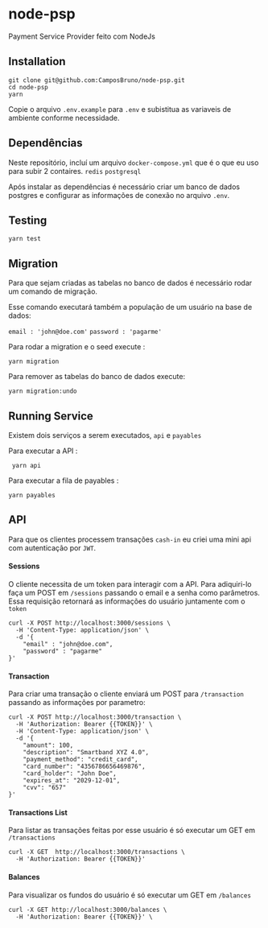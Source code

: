 node-psp
=============
Payment Service Provider feito com NodeJs

## Installation

```
git clone git@github.com:CamposBruno/node-psp.git
cd node-psp
yarn
```

Copie o arquivo `.env.example` para `.env` e subistitua as variaveis de ambiente conforme necessidade.

## Dependências
Neste repositório, incluí um arquivo `docker-compose.yml` que é o que eu uso para subir 2 contaires. 
`redis`
`postgresql`

Após instalar as dependências é necessário criar um banco de dados postgres e configurar as 
informações de conexão no arquivo `.env`.


## Testing
```
yarn test
```

## Migration
Para que sejam criadas as tabelas no banco de dados é necessário rodar um comando de migração. 

Esse comando executará também a população de um usuário na base de dados:

`email : 'john@doe.com'`
`password : 'pagarme'` 

Para rodar a migration e o seed execute :

````
yarn migration
````

Para remover as tabelas do banco de dados execute:
````
yarn migration:undo
````

## Running Service
Existem dois serviços a serem executados, `api`  e `payables`

Para executar a API :
```
 yarn api
```

Para executar a fila de payables :
````
yarn payables
````

## API
Para que os clientes processem transações `cash-in` eu criei uma mini api com autenticação por `JWT`.

#### Sessions
O cliente necessita de um token para interagir com a API. 
Para adiquiri-lo faça um POST em `/sessions` passando o email e a senha como parâmetros. 
Essa requisição retornará as informações do usuário juntamente com o `token`

````
curl -X POST http://localhost:3000/sessions \
  -H 'Content-Type: application/json' \
  -d '{
	"email" : "john@doe.com",
	"password" : "pagarme"
}'
````

#### Transaction
Para criar uma transação o cliente enviará um POST para `/transaction` passando as informações por parametro:
````
curl -X POST http://localhost:3000/transaction \
  -H 'Authorization: Bearer {{TOKEN}}' \
  -H 'Content-Type: application/json' \
  -d '{
	"amount": 100,
	"description": "Smartband XYZ 4.0",
	"payment_method": "credit_card",
	"card_number": "4356786656469876",
	"card_holder": "John Doe",
	"expires_at": "2029-12-01",
	"cvv": "657"
}'
````

#### Transactions List
Para listar as transações feitas por esse usuário é só executar um GET em `/transactions`
````
curl -X GET  http://localhost:3000/transactions \
  -H 'Authorization: Bearer {{TOKEN}}' 
````

#### Balances
Para visualizar os fundos do usuário é só executar um GET em `/balances`
````
curl -X GET http://localhost:3000/balances \
  -H 'Authorization: Bearer {{TOKEN}}' \
````
